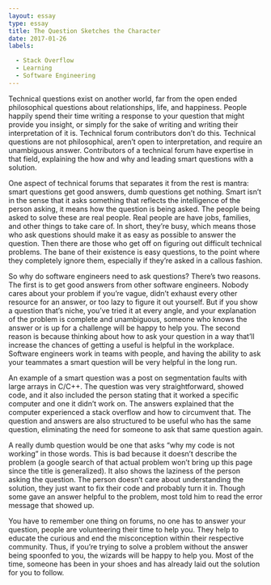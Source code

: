 ```yaml
---
layout: essay
type: essay
title: The Question Sketches the Character
date: 2017-01-26
labels:

  - Stack Overflow
  - Learning
  - Software Engineering 
---
```


  Technical questions exist on another world, far from the open ended philosophical questions about relationships, life, and happiness. People happily spend their time writing a response to your question that might provide you insight, or simply for the sake of writing and writing their interpretation of it is. Technical forum contributors don’t do this. Technical questions are not philosophical, aren’t open to interpretation, and require an unambiguous answer. Contributors of a technical forum have expertise in that field, explaining the how and why and leading smart questions with a solution.
  
  One aspect of technical forums that separates it from the rest is mantra: smart questions get good answers, dumb questions get nothing. Smart isn’t in the sense that it asks something that reflects the intelligence of the person asking, it means how the question is being asked. The people being asked to solve these are real people. Real people are have jobs, families, and other things to take care of. In short, they’re busy, which means those who ask questions should make it as easy as possible to answer the question. Then there are those who get off on figuring out difficult technical problems. The bane of their existence is easy questions, to the point where they completely ignore them, especially if they’re asked in a callous fashion.
  
  
  
  So why do software engineers need to ask questions? There’s two reasons. The first is to get good answers from other software engineers. Nobody cares about your problem if you’re vague, didn’t exhaust every other resource for an answer, or too lazy to figure it out yourself. But if you show a question that’s niche, you’ve tried it at every angle, and your explanation of the problem is complete and unambiguous, someone who knows the answer or is up for a challenge will be happy to help you. The second reason is because thinking about how to ask your question in a way that’ll increase the chances of getting a useful is helpful in the workplace. Software engineers work in teams with people, and having the ability to ask your teammates a smart question will be very helpful in the long run.
  
  An example of a smart question was a post on segmentation faults with large arrays in C/C++. The question was very straightforward, showed code, and it also included the person stating that it worked a specific computer and one it didn’t work on. The answers explained that the computer experienced a stack overflow and how to circumvent that. The question and answers are also structured to be useful who has the same question, eliminating the need for someone to ask that same question again.
  
  A really dumb question would be one that asks “why my code is not working” in those words. This is bad because it doesn’t describe the problem (a google search of that actual problem won’t bring up this page since the title is generalized). It also shows the laziness of the person asking the question. The person doesn’t care about understanding the solution, they just want to fix their code and probably turn it in. Though some gave an answer helpful to the problem, most told him to read the error message that showed up.
  
  
  You have to remember one thing on forums, no one has to answer your question, people are volunteering their time to help you. They help to educate the curious and end the misconception within their respective community. Thus, if you’re trying to solve a problem without the answer being spoonfed to you, the wizards will be happy to help you. Most of the time, someone has been in your shoes and has already laid out the solution for you to follow.
    



